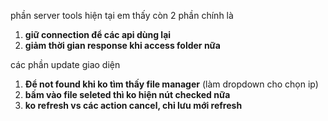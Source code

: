 phần server tools hiện tại em thấy còn 2 phần chính là

1. **giữ connection để các api dùng lại**
2. **giảm thời gian response khi access folder nữa**

các phần update giao diện
1. **Để not found khi ko tìm thấy file manager** (làm dropdown cho chọn ip)
2. **bấm vào file seleted thì ko hiện nút checked nữa**
3. **ko refresh vs các action cancel, chỉ lưu mới refresh**

